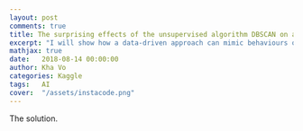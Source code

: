```yaml
---
layout: post
comments: true
title: The surprising effects of the unsupervised algorithm DBSCAN on a very challenging Quantum Physics particle tracking problem
excerpt: "I will show how a data-driven approach can mimic behaviours of other bots that are extremely hard to code."
mathjax: true
date:   2018-08-14 00:00:00
author: Kha Vo
categories: Kaggle
tags:	AI
cover:  "/assets/instacode.png"
---
```


The solution.
